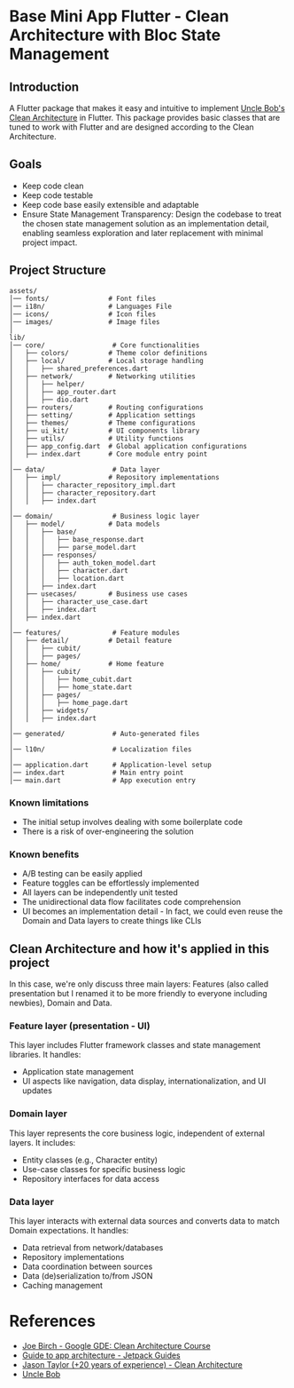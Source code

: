# Base Mini App Flutter - Clean Architecture with Bloc State Management


## Introduction

A Flutter package that makes it easy and intuitive to implement [Uncle Bob's Clean Architecture](https://blog.cleancoder.com/uncle-bob/2012/08/13/the-clean-architecture.html) in Flutter. This package provides basic classes that are tuned to work with Flutter and are designed according to the Clean Architecture.

## Goals

- Keep code clean
- Keep code testable
- Keep code base easily extensible and adaptable
- Ensure State Management Transparency: Design the codebase to treat the chosen state management solution as an implementation detail, enabling seamless exploration and later replacement with minimal project impact.

## Project Structure

```
assets/
│── fonts/               # Font files
│── i18n/                # Languages File
│── icons/               # Icon files
│── images/              # Image files
│
lib/
│── core/                 # Core functionalities
│   ├── colors/          # Theme color definitions
│   ├── local/           # Local storage handling
│   │   ├── shared_preferences.dart
│   ├── network/         # Networking utilities
│   │   ├── helper/
│   │   ├── app_router.dart
│   │   ├── dio.dart
│   ├── routers/         # Routing configurations
│   ├── setting/         # Application settings
│   ├── themes/          # Theme configurations
│   ├── ui_kit/          # UI components library
│   ├── utils/           # Utility functions
│   ├── app_config.dart  # Global application configurations
│   ├── index.dart       # Core module entry point
│
│── data/                 # Data layer
│   ├── impl/            # Repository implementations
│   │   ├── character_repository_impl.dart
│   │   ├── character_repository.dart
│   │   ├── index.dart
│
│── domain/               # Business logic layer
│   ├── model/           # Data models
│   │   ├── base/
│   │   │   ├── base_response.dart
│   │   │   ├── parse_model.dart
│   │   ├── responses/
│   │   │   ├── auth_token_model.dart
│   │   │   ├── character.dart
│   │   │   ├── location.dart
│   │   ├── index.dart
│   ├── usecases/        # Business use cases
│   │   ├── character_use_case.dart
│   │   ├── index.dart
│   ├── index.dart
│
│── features/             # Feature modules
│   ├── detail/          # Detail feature
│   │   ├── cubit/
│   │   ├── pages/
│   ├── home/            # Home feature
│   │   ├── cubit/
│   │   │   ├── home_cubit.dart
│   │   │   ├── home_state.dart
│   │   ├── pages/
│   │   │   ├── home_page.dart
│   │   ├── widgets/
│   │   ├── index.dart
│
│── generated/            # Auto-generated files
│
│── l10n/                 # Localization files
│
│── application.dart      # Application-level setup
│── index.dart            # Main entry point
│── main.dart             # App execution entry

```

### Known limitations

- The initial setup involves dealing with some boilerplate code
- There is a risk of over-engineering the solution

### Known benefits

- A/B testing can be easily applied
- Feature toggles can be effortlessly implemented
- All layers can be independently unit tested
- The unidirectional data flow facilitates code comprehension
- UI becomes an implementation detail - In fact, we could even reuse the Domain and Data layers to create things like CLIs

## Clean Architecture and how it's applied in this project

In this case, we're only discuss three main layers: Features (also called presentation but I renamed it to be more friendly to everyone including newbies), Domain and Data.

### Feature layer (presentation - UI)

This layer includes Flutter framework classes and state management libraries. It handles:

- Application state management
- UI aspects like navigation, data display, internationalization, and UI updates

### Domain layer

This layer represents the core business logic, independent of external layers. It includes:

- Entity classes (e.g., Character entity)
- Use-case classes for specific business logic
- Repository interfaces for data access

### Data layer

This layer interacts with external data sources and converts data to match Domain expectations. It handles:

- Data retrieval from network/databases
- Repository implementations
- Data coordination between sources
- Data (de)serialization to/from JSON
- Caching management


# References

- [Joe Birch - Google GDE: Clean Architecture Course](https://caster.io/courses/android-clean-architecture)
- [Guide to app architecture - Jetpack Guides](https://developer.android.com/jetpack/docs/guide#common-principles)
- [Jason Taylor (+20 years of experience) - Clean Architecture ](https://youtu.be/Zygw4UAxCdg)
- [Uncle Bob](https://blog.cleancoder.com/uncle-bob/2012/08/13/the-clean-architecture.html)